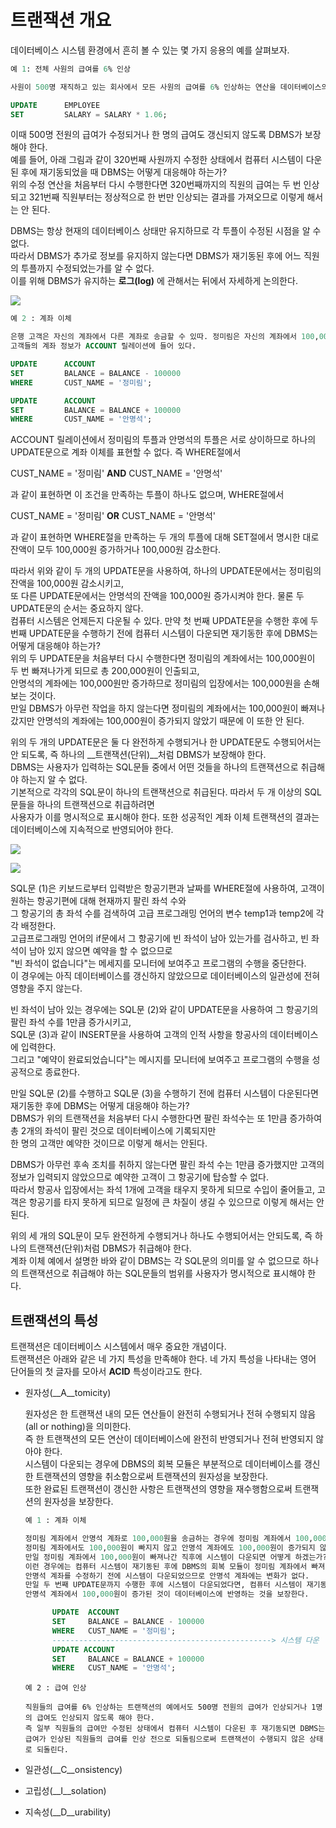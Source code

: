 # 트랜잭션 개요

데이터베이스 시스템 환경에서 흔히 볼 수 있는 몇 가지 응용의 예를 살펴보자.

```sql
예 1: 전체 사원의 급여를 6% 인상

사원이 500명 재직하고 있는 회사에서 모든 사원의 급여를 6% 인상하는 연산을 데이터베이스의 EMPLOYEE 릴레이션에서 수행한다.

UPDATE		EMPLOYEE
SET			SALARY = SALARY * 1.06;
```

이때 500명 전원의 급여가 수정되거나 한 명의 급여도 갱신되지 않도록 DBMS가 보장해야 한다.  
예를 들어, 아래 그림과 같이 320번째 사원까지 수정한 상태에서 컴퓨터 시스템이 다운된 후에 재기동되었을 때 DBMS는 어떻게 대응해야 하는가?  
위의 수정 연산을 처음부터 다시 수행한다면 320번째까지의 직원의 급여는 두 번 인상되고 321번째 직원부터는 정상적으로 한 번만 인상되는 결과를 가져오므로 이렇게 해서는 안 된다.

DBMS는 항상 현재의 데이터베이스 상태만 유지하므로 각 투플이 수정된 시점을 알 수 없다.  
따라서 DBMS가 추가로 정보를 유지하지 않는다면 DBMS가 재기동된 후에 어느 직원의 투플까지 수정되었는가를 알 수 없다.  
이를 위해 DBMS가 유지하는 __로그(log)__ 에 관해서는 뒤에서 자세하게 논의한다.

![](./image/9-1/ex1.jpg)

```sql
예 2 : 계좌 이체

은행 고객은 자신의 계좌에서 다른 계좌로 송금할 수 있따. 정미림은 자신의 계좌에서 100,000원을 인출하여 안명석의 계좌로 이체하려고 한다.
고객들의 계좌 정보가 ACCOUNT 릴레이션에 들어 있다.

UPDATE		ACCOUNT
SET			BALANCE = BALANCE - 100000
WHERE		CUST_NAME = '정미림';

UPDATE		ACCOUNT
SET			BALANCE = BALANCE + 100000
WHERE		CUST_NAME = '안명석';
```

ACCOUNT 릴레이션에서 정미림의 투플과 안명석의 투플은 서로 상이하므로 하나의 UPDATE문으로 계좌 이체를 표현할 수 없다. 즉 WHERE절에서

CUST_NAME = '정미림' __AND__ CUST_NAME = '안명석'

과 같이 표현하면 이 조건을 만족하는 투플이 하나도 없으며, WHERE절에서

CUST_NAME = '정미림' __OR__ CUST_NAME = '안명석'

과 같이 표현하면 WHERE절을 만족하는 두 개의 투플에 대해 SET절에서 명시한 대로 잔액이 모두 100,000원 증가하거나 100,000원 감소한다.

따라서 위와 같이 두 개의 UPDATE문을 사용하여, 하나의 UPDATE문에서는 정미림의 잔액을 100,000원 감소시키고,  
또 다른 UPDATE문에서는 안명석의 잔액을 100,000원 증가시켜야 한다. 물론 두 UPDATE문의 순서는 중요하지 않다.  
컴퓨터 시스템은 언제든지 다운될 수 있다. 만약 첫 번째 UPDATE문을 수행한 후에 두 번째 UPDATE문을 수행하기 전에 컴퓨터 시스템이 다운되면 재기동한 후에 DBMS는 어떻게 대응해야 하는가?  
위의 두 UPDATE문을 처음부터 다시 수행한다면 정미림의 계좌에서는 100,000원이 두 번 빠져나가게 되므로 총 200,000원이 인출되고,  
안명석의 계좌에는 100,000원만 증가하므로 정미림의 입장에서는 100,000원을 손해보는 것이다.  
만일 DBMS가 아무런 작업을 하지 않는다면 정미림의 계좌에서는 100,000원이 빠져나갔지만 안명석의 계좌에는 100,000원이 증가되지 않았기 때문에 이 또한 안 된다.

위의 두 개의 UPDATE문은 둘 다 완전하게 수행되거나 한 UPDATE문도 수행되어서는 안 되도록, 즉 하나의 __트랜잭션(단위)__처럼 DBMS가 보장해야 한다.  
DBMS는 사용자가 입력하는 SQL문들 중에서 어떤 것들을 하나의 트랜잭션으로 취급해야 하는지 알 수 없다.  
기본적으로 각각의 SQL문이 하나의 트랜잭션으로 취급된다. 따라서 두 개 이상의 SQL문들을 하나의 트랜잭션으로 취급하려면  
사용자가 이를 명시적으로 표시해야 한다. 또한 성공적인 계좌 이체 트랜잭션의 결과는 데이터베이스에 지속적으로 반영되어야 한다.

![](./image/9-1/exampleNumber3-1.jpg)

![](./image/9-1/exampleNumber3-2.jpg)



SQL문 (1)은 키보드로부터 입력받은 항공기편과 날짜를 WHERE절에 사용하여, 고객이 원하는 항공기편에 대해 현재까지 팔린 좌석 수와  
그 항공기의 총 좌석 수를 검색하여 고급 프로그래밍 언어의 변수 temp1과 temp2에 각각 배정한다.  
고급프로그래밍 언어의 if문에서 그 항공기에 빈 좌석이 남아 있는가를 검사하고, 빈 좌석이 남아 있지 않으면 예약을 할 수 없으므로  
"빈 좌석이 없습니다"는 메세지를 모니터에 보여주고 프로그램의 수행을 중단한다.  
이 경우에는 아직 데이터베이스를 갱신하지 않았으므로 데이터베이스의 일관성에 전혀 영향을 주지 않는다.

빈 좌석이 남아 있는 경우에는 SQL문 (2)와 같이 UPDATE문을 사용하여 그 항공기의 팔린 좌석 수를 1만큼 증가시키고,  
SQL문 (3)과 같이 INSERT문을 사용하여 고객의 인적 사항을 항공사의 데이터베이스에 입력한다.  
그리고 "예약이 완료되었습니다"는 메시지를 모니터에 보여주고 프로그램의 수행을 성공적으로 종료한다.

만일 SQL문 (2)를 수행하고 SQL문 (3)을 수행하기 전에 컴퓨터 시스템이 다운된다면 재기동한 후에 DBMS는 어떻게 대응해야 하는가?  
DBMS가 위의 트랜잭션을 처음부터 다시 수행한다면 팔린 좌석수는 또 1만큼 증가하여 총 2개의 좌석이 팔린 것으로 데이터베이스에 기록되지만  
한 명의 고객만 예약한 것이므로 이렇게 해서는 안된다.

DBMS가 아무런 후속 조치를 취하지 않는다면 팔린 좌석 수는 1만큼 증가했지만 고객의 정보가 입력되지 않았으므로 예약한 고객이 그 항공기에 탑승할 수 없다.  
따라서 항공사 입장에서는 좌석 1개에 고객을 태우지 못하게 되므로 수입이 줄어들고, 고객은 항공기를 타지 못하게 되므로 일정에 큰 차질이 생길 수 있으므로 이렇게 해서는 안된다.

위의 세 개의 SQL문이 모두 완전하게 수행되거나 하나도 수행되어서는 안되도록, 즉 하나의 트랜잭션(단위)처럼 DBMS가 취급해야 한다.  
계좌 이체 예에서 설명한 바와 같이 DBMS는 각 SQL문의 의미를 알 수 없으므로 하나의 트랜잭션으로 취급해야 하는 SQL문들의 범위를 사용자가 명시적으로 표시해야 한다.



## 트랜잭션의 특성

트랜잭션은 데이터베이스 시스템에서 매우 중요한 개념이다.  
트랜잭션은 아래와 같은 네 가지 특성을 만족해야 한다. 네 가지 특성을 나타내는 영어 단어들의 첫 글자를 모아서 __ACID__ 특성이라고도 한다.

- 원자성(__A__tomicity)

  원자성은 한 트랜잭션 내의 모든 연산들이 완전히 수행되거나 전혀 수행되지 않음(all or nothing)을 의미한다.  
  즉 한 트랜잭션의 모든 연산이 데이터베이스에 완전히 반영되거나 전혀 반영되지 않아야 한다.  
  시스템이 다운되는 경우에 DBMS의 회복 모듈은 부분적으로 데이터베이스를 갱신한 트랜잭션의 영향을 취소함으로써 트랜잭션의 원자성을 보장한다.  
  또한 완료된 트랜잭션이 갱신한 사항은 트랜잭션의 영향을 재수행함으로써 트랜잭션의 원자성을 보장한다.  

  ```sql
  예 1 : 계좌 이체
  
  정미림 계좌에서 안명석 계좌로 100,000원을 송금하는 경우에 정미림 계좌에서 100,000원이 빠지고 안명석 계좌에 100,000원이 증가하는 것이 모두 데이터베이스에 반영되거나,
  정미림 계좌에서도 100,000원이 빠지지 않고 안명석 계좌에도 100,000원이 증가되지 않도록 보장해야 한다.
  만일 정미림 계좌에서 100,000원이 빠져나간 직후에 시스템이 다운되면 어떻게 하겠는가?
  이런 경우에는 컴퓨터 시스템이 재기동된 후에 DBMS의 회복 모듈이 정미림 계좌에서 빠져나간 100,000원을 정미림 계좌에 다시 증가시킴으로써 트랜잭션이 수행되지 않은 상태로 되돌린다.
  안명석 계좌를 수정하기 전에 시스템이 다운되었으므로 안명석 계좌에는 변화가 없다.
  만일 두 번째 UPDATE문까지 수행한 후에 시스템이 다운되었다면, 컴퓨터 시스템이 재기동된후에 DBMS의 회복 모듈은 정미림 계좌에서 100,000원이 줄어들고,
  안명석 계좌에서 100,000원이 증가된 것이 데이터베이스에 반영하는 것을 보장한다.
  
  		UPDATE	ACCOUNT
  		SET		BALANCE = BALANCE - 100000
  		WHERE	CUST_NAME = '정미림';
  		-------------------------------------------------> 시스템 다운
  		UPDATE ACCOUNT
  		SET		BALANCE = BALANCE + 100000
  		WHERE	CUST_NAME = '안명석';
  ```

  ```
  예 2 : 급여 인상
  
  직원들의 급여를 6% 인상하는 트랜잭션의 예에서도 500명 전원의 급여가 인상되거나 1명의 급여도 인상되지 않도록 해야 한다.
  즉 일부 직원들의 급여만 수정된 상태에서 컴퓨터 시스템이 다운된 후 재기동되면 DBMS는 급여가 인상된 직원들의 급여를 인상 전으로 되돌림으로써 트랜잭션이 수행되지 않은 상태로 되돌린다.
  ```

  

- 일관성(__C__onsistency)

- 고립성(__I__solation)

- 지속성(__D__urability)
